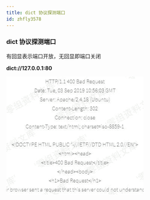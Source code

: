 ```yaml
---
title: dict 协议探测端口
id: zhfly3578
---
```


### dict 协议探测端口

有回显表示端口开放，无回显即端口关闭

**dict://127.0.0.1:80**

![image](../img/73c2e739aeb531ed9b7d38b4c0327280.png)